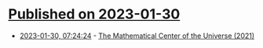 # [Published on 2023-01-30](index.md)

* [2023-01-30, 07:24:24](https://news.ycombinator.com/item?id=34576815) - [The Mathematical Center of the Universe (2021)](https://www.privatdozent.co/p/the-mathematical-center-of-the-universe-28f)
